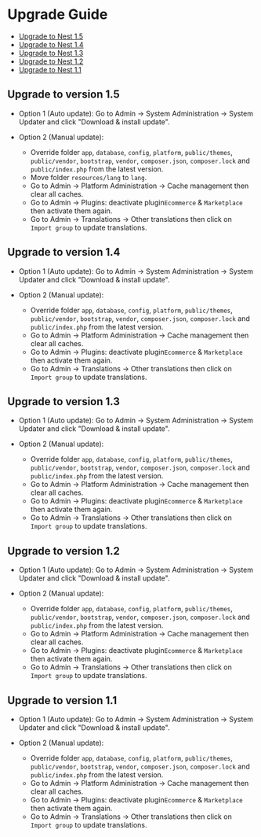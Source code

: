 # Upgrade Guide

- [Upgrade to Nest 1.5](#version_1_5)
- [Upgrade to Nest 1.4](#version_1_4)
- [Upgrade to Nest 1.3](#version_1_3)
- [Upgrade to Nest 1.2](#version_1_2)
- [Upgrade to Nest 1.1](#version_1_1)

<a name="version_1_5"></a>
## Upgrade to version 1.5

- Option 1 (Auto update): Go to Admin -> System Administration -> System Updater and click "Download & install update".

- Option 2 (Manual update):
  - Override folder `app`, `database`, `config`, `platform`, `public/themes`, `public/vendor`, `bootstrap`, `vendor`, `composer.json`, `composer.lock` and `public/index.php` from the latest version.
  - Move folder `resources/lang` to `lang`.
  - Go to Admin -> Platform Administration -> Cache management then clear all caches.
  - Go to Admin -> Plugins: deactivate plugin`Ecommerce` & `Marketplace` then activate them again.
  - Go to Admin -> Translations -> Other translations then click on `Import group` to update translations.


<a name="version_1_4"></a>
## Upgrade to version 1.4

- Option 1 (Auto update): Go to Admin -> System Administration -> System Updater and click "Download & install update".

- Option 2 (Manual update):
  - Override folder `app`, `database`, `config`, `platform`, `public/themes`, `public/vendor`, `bootstrap`, `vendor`, `composer.json`, `composer.lock` and `public/index.php` from the latest version.
  - Go to Admin -> Platform Administration -> Cache management then clear all caches.
  - Go to Admin -> Plugins: deactivate plugin`Ecommerce` & `Marketplace` then activate them again.
  - Go to Admin -> Translations -> Other translations then click on `Import group` to update translations.


<a name="version_1_3"></a>
## Upgrade to version 1.3

- Option 1 (Auto update): Go to Admin -> System Administration -> System Updater and click "Download & install update".

- Option 2 (Manual update):
  - Override folder `app`, `database`, `config`, `platform`, `public/themes`, `public/vendor`, `bootstrap`, `vendor`, `composer.json`, `composer.lock` and `public/index.php` from the latest version.
  - Go to Admin -> Platform Administration -> Cache management then clear all caches.
  - Go to Admin -> Plugins: deactivate plugin`Ecommerce` & `Marketplace` then activate them again.
  - Go to Admin -> Translations -> Other translations then click on `Import group` to update translations.

<a name="version_1_2"></a>
## Upgrade to version 1.2

- Option 1 (Auto update): Go to Admin -> System Administration -> System Updater and click "Download & install update".

- Option 2 (Manual update):
  - Override folder `app`, `database`, `config`, `platform`, `public/themes`, `public/vendor`, `bootstrap`, `vendor`, `composer.json`, `composer.lock` and `public/index.php` from the latest version.
  - Go to Admin -> Platform Administration -> Cache management then clear all caches.
  - Go to Admin -> Plugins: deactivate plugin`Ecommerce` & `Marketplace` then activate them again.
  - Go to Admin -> Translations -> Other translations then click on `Import group` to update translations.
  
<a name="version_1_1"></a>
## Upgrade to version 1.1

- Option 1 (Auto update): Go to Admin -> System Administration -> System Updater and click "Download & install update".

- Option 2 (Manual update):
    - Override folder `app`, `database`, `config`, `platform`, `public/themes`, `public/vendor`, `bootstrap`, `vendor`, `composer.json`, `composer.lock` and `public/index.php` from the latest version.
    - Go to Admin -> Platform Administration -> Cache management then clear all caches.
    - Go to Admin -> Plugins: deactivate plugin`Ecommerce` & `Marketplace` then activate them again.
    - Go to Admin -> Translations -> Other translations then click on `Import group` to update translations.